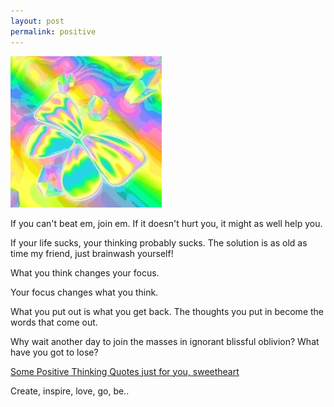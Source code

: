 ```yaml
---
layout: post
permalink: positive
---
```


<a href="{{ page.url }}"> ![image](/img/butterfly.webp) </a> <!-- {:class="img-responsive"} -->



If you can't beat em, join em. If it doesn't hurt
you, it might as well help you.

If your life sucks, your thinking probably sucks.
The solution is as old as time my friend, just
brainwash yourself!

What you think changes your focus.

Your focus changes what you think.

What you put out is what you get back.
The thoughts you put in become the words that come
out.

Why wait another day to join the masses in ignorant
blissful oblivion? What have you got to lose?

[Some Positive Thinking Quotes just for you, sweetheart](https://herway.net/life/positive-thinking-quotes-170-deep-sayings-to-inspire-you/)

Create, inspire, love, go, be..
